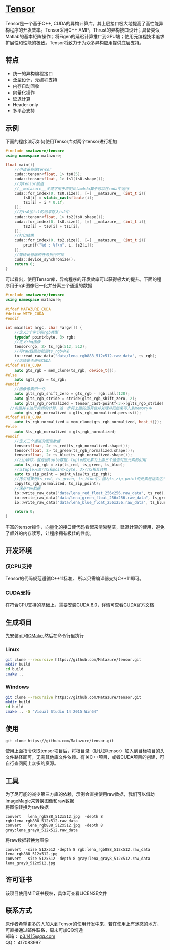 # [Tensor](https://github.com/Matazure/tensor)
Tensor是一个基于C++, CUDA的异构计算库，其上层接口极大地提高了高性能异构程序的开发效率。Tensor采用C++ AMP，Thrust的异构接口设计；具备类似Matlab的基本矩阵操作；将Eigen的延迟计算推广到GPU端；使用元编程技术追求扩展性和性能的极致。Tensor将致力于为众多异构应用提供底层支持。

## 特点
* 统一的异构编程接口
* 泛型设计，元编程支持
* 内存自动回收
* 向量化操作
* 延迟计算
* Header only
* 多平台支持

## 示例
 下面的程序演示如何使用Tensor库对两个tensor进行相加
``` cpp
#include <matazure/tensor>
using namespace matazure;

float main(){
	//申请设备端tensor
	cuda::tensor<float, 1> ts0(5);
	cuda::tensor<float, 1> ts1(ts0.shape());	
	//为tensor赋值
	//__matazure__关键字用于声明此lambda算子可以在cuda中运行
	cuda::for_index(0, ts0.size(), [=] __matazure__ (int_t i){
		ts0[i] = static_cast<float>(i);
		ts1[i] = i * 0.1f;
	});	
	//将ts0加ts1的结果存入ts2中
	cuda::tensor<float, 1> ts2(ts0.shape());
	cuda::for_index(0, ts0.size(), [=] __matazure__ (int_t i){
		ts2[i] = ts0[i] + ts1[i];
	});
	//打印结果
	cuda::for_index(0, ts2.size(), [=] __matazure__ (int_t i){
		printf("%d : %f\n", i, ts2[i]);
	});	
	//等待设备端的任务执行完毕
	cuda::device_synchronize();
	return 0;
}

```
可以看出，使用Tensor库，异构程序的开发效率可以获得极大的提升。下面的程序用于rgb图像归一化并分离三个通道的数据
``` cpp
#include <matazure/tensor>
using namespace matazure;

#ifdef MATAZURE_CUDA
#define WITH_CUDA
#endif

int main(int argc, char *argv[]) {
	//定义3个字节的rgb类型
	typedef point<byte, 3> rgb;
	//定义rbg图像
	tensor<rgb, 2> ts_rgb(512, 512);
	//将raw数据加载到ts_rgb中来
	io::read_raw_data("data/lena_rgb888_512x512.raw_data", ts_rgb);
	//选择是否使用CUDA
#ifdef WITH_CUDA
	auto gts_rgb = mem_clone(ts_rgb, device_t{});
#else
	auto &gts_rgb = ts_rgb;
#endif
	//图像像素归一化
	auto glts_rgb_shift_zero = gts_rgb - rgb::all(128);
	auto glts_rgb_stride = stride(glts_rgb_shift_zero, 2);
	auto glts_rgb_normalized = tensor_cast<pointf<3>>(glts_rgb_stride) / pointf<3>::all(128.0f);
  //前面并未进行实质的计算，这一步将上面的运算合并处理并把结果写入到memory中
	auto gts_rgb_normalized = glts_rgb_normalized.persist();
#ifdef WITH_CUDA
	auto ts_rgb_normalized = mem_clone(gts_rgb_normalized, host_t{});
#else
	auto &ts_rgb_normalized = gts_rgb_normalized;
#endif
	//定义三个通道的图像数据
	tensor<float, 2> ts_red(ts_rgb_normalized.shape());
	tensor<float, 2> ts_green(ts_rgb_normalized.shape());
	tensor<float, 2> ts_blue(ts_rgb_normalized.shape());
	//zip操作，就返回tuple数据，tuple的元素为上面三个通道对应元素的引用
	auto ts_zip_rgb = zip(ts_red, ts_green, ts_blue);
	//让tuple元素可以和point<byte, 3>可以相互转换
	auto ts_zip_point = point_view(ts_zip_rgb);
	//拷贝结果到ts_red, ts_green, ts_blue中，因为ts_zip_point的元素是指向这三个通道的引用
	copy(ts_rgb_normalized, ts_zip_point);
	//保存raw数据
	io::write_raw_data("data/lena_red_float_256x256.raw_data", ts_red);
	io::write_raw_data("data/lena_green_float_256x256.raw_data", ts_green);
	io::write_raw_data("data/lena_blue_float_256x256.raw_data", ts_blue);

	return 0;
}
```
丰富的tensor操作，向量化的接口使代码看起来清晰整洁，延迟计算的使用，避免了额外的内存读写，让程序拥有极佳的性能。
## 开发环境
### 仅CPU支持
Tensor的代码规范遵循C++11标准， 所以只需编译器支持C++11即可。
### CUDA支持
在符合CPU支持的基础上，需要安装[CUDA 8.0](https://developer.nvidia.com/cuda-downloads)，详情可查看[CUDA官方文档](http://docs.nvidia.com/cuda/index.html#axzz4kQuxAvUe)

## 生成项目
先安装[git](https://git-scm.com/)和[CMake](https://cmake.org/),然后在命令行里执行
### Linux
``` sh
git clone --recursive https://github.com/Matazure/tensor.git
mkdir build
cd build
cmake ..
```
### Windows
``` sh
git clone --recursive https://github.com/Matazure/tensor.git
mkdir build
cd build
cmake .. -G "Visual Studio 14 2015 Win64"
```

## 使用
```
git clone https://github.com/Matazure/tensor.git
```
使用上面指令获取tensor项目后，将根目录（默认是tensor）加入到目标项目的头文件路径即可，无需其他库文件依赖。有关C++项目，或者CUDA项目的创建，可自行查阅网上众多的资源。

## 工具
为了尽可能的减少第三方库的依赖，示例会直接使用raw数据，我们可以借助[ImageMagic](http://www.imagemagick.org/)来转换图像和raw数据  
将图像转换为raw数据
```
convert   lena_rgb888_512x512.jpg  -depth 8 rgb:lena_rgb888_512x512.raw_data
convert   lena_rgb888_512x512.jpg  -depth 8 gray:lena_gray8_512x512.raw_data
```
将raw数据转换为图像
```
convert  -size 512x512 -depth 8 rgb:lena_rgb888_512x512.raw_data lena_rgb888_512x512.jpg
convert  -size 512x512 -depth 8 gray:lena_gray8_512x512.raw_data lena_gray8_512x512.jpg
```
## 许可证书
该项目使用MIT证书授权，具体可查看LICENSE文件

## 联系方式
原作者希望更多的人加入到Tensor的使用开发中来，若在使用上有迷惑的地方，可直接通过邮件联系，周末可加QQ沟通  
邮箱： p3.1415@qq.com  
QQ： 417083997
